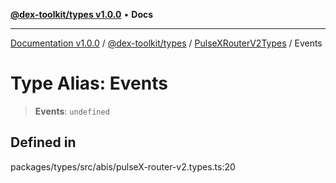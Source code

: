 [**@dex-toolkit/types v1.0.0**](../../../README.md) • **Docs**

***

[Documentation v1.0.0](../../../../../packages.md) / [@dex-toolkit/types](../../../README.md) / [PulseXRouterV2Types](../README.md) / Events

# Type Alias: Events

> **Events**: `undefined`

## Defined in

packages/types/src/abis/pulseX-router-v2.types.ts:20

